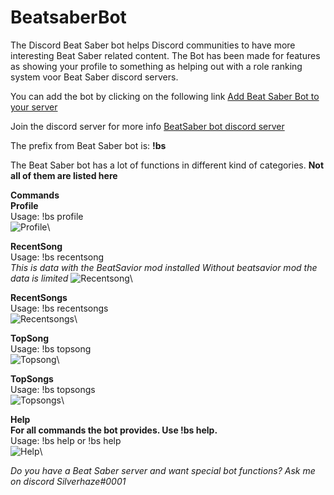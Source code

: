 # BeatsaberBot
The Discord Beat Saber bot helps Discord communities to have more interesting Beat Saber related content.
The Bot has been made for features as showing your profile to something as helping out with a role ranking system voor Beat Saber discord servers. 

You can add the bot by clicking on the following link [Add Beat Saber Bot to your server](https://discordapp.com/oauth2/authorize?&client_id=504633036902498314&scope=bot&permissions=0)

Join the discord server for more info [BeatSaber bot discord server](https://discord.gg/S3D3Yyu)

The prefix from Beat Saber bot is: **!bs**

The Beat Saber bot has a lot of functions in different kind of categories.
**Not all of them are listed here**

**Commands**\
**Profile**\
Usage: !bs profile\
![Profile](https://i.imgur.com/i0OcN8l.png)\

**RecentSong**\
Usage: !bs recentsong\
*This is data with the BeatSavior mod installed*
*Without beatsavior mod the data is limited*
![Recentsong](https://imgur.com/TugJK4z)\

**RecentSongs**\
Usage: !bs recentsongs\
![Recentsongs](https://i.imgur.com/sOhCqnI.png)\

**TopSong**\
Usage: !bs topsong\
![Topsong](https://i.imgur.com/WenwI0I.png)\

**TopSongs**\
Usage: !bs topsongs\
![Topsongs](https://i.imgur.com/tzK7Kjt.png)\

**Help**\
**For all commands the bot provides. Use !bs help.**\
Usage: !bs help or !bs help <function name>\
![Help](https://i.imgur.com/s8Ax18o.png)\

*Do you have a Beat Saber server and want special bot functions? Ask me on discord Silverhaze#0001*
